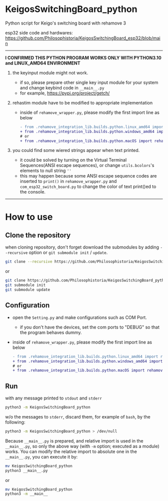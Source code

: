 # KeigosSwitchingBoard_python
Python script for Keigo's switching board with rehamove 3

esp32 side code and hardwares: https://github.com/Philosophistoria/KeigosSwitchingBoard_esp32/blob/main

---
**I CONFIRMED THIS PYTHON PROGRAM WORKS ONLY WITH PYTHON3.10 and LINUX_AMD64 ENVIRONMENT**

1. the keyinput module might not work.
     - if so, please prepare other single key input module for your system and change keybind code in `__main__.py`
     - for example, https://pypi.org/project/getch/
       
1. rehastim module have to be modified to appropriate implementation
     - inside of `rehamove_wrapper.py`, please modify the first import line as below
       ```diff
       - from .rehamove_integration_lib.builds.python.linux_amd64 import rehamove
       + from .rehamove_integration_lib.builds.python.windows_amd64 import rehamove
       # or
       + from .rehamove_integration_lib.builds.python.macOS import rehamove
       ```
1. you could find some wiered strings appear when text printed.
    - it could be solved by turning on the Virtual Terminal Sequences(ANSI escape sequences), or change `utils.bcolors`'s elements to null string `''`
    - this may happen because some ANSI escape sequence codes are inserted to `print()` in `rehamove_wrapper.py` and `com_esp32_switch_board.py` to change the color of text print()ed to the console.


---

# How to use

## Clone the repository
when cloning repository, don't forget download the submodules by adding `--recursive` option or `git submodule init` / `update`.
```bash
git clone --recursive https://github.com/Philosophistoria/KeigosSwitchingBoard_python.git
```

or
```bash
git clone https://github.com/Philosophistoria/KeigosSwitchingBoard_python.git
git submodule init
git submodule update
```

## Configuration
- open the `Setting.py` and make configurations such as COM Port.
     - if you don't have the devices, set the com ports to "DEBUG" so that the program behaves dummy.

- inside of `rehamove_wrapper.py`, please modify the first import line as below
  ```diff
  - from .rehamove_integration_lib.builds.python.linux_amd64 import rehamove
  + from .rehamove_integration_lib.builds.python.windows_amd64 import rehamove
  # or
  + from .rehamove_integration_lib.builds.python.macOS import rehamove
  ```

## Run
with any message printed to `stdout` and `stderr`
```bash
python3 -m KeigosSwitchingBoard_python
```

w/o the messages to `stderr`, discard them, for example of `bash`, by the following:
```bash
python3 -m KeigosSwitchingBoard_python > /dev/null
```

Because `__main__.py` is prepared, and relative import is used in the `__main__.py`, so only the above way (with `-m` option; executed as a module) works.
You can modify the relative import to absolute one in the `__main__.py`, you can execute it by:

```bash
mv KeigosSwitchingBoard_python
python3 __main__.py
```
or
```bash
mv KeigosSwitchingBoard_python
python3 -m __main__
```

